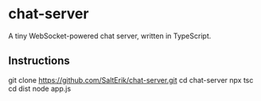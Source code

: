 # chat-server
A tiny WebSocket-powered chat server, written in TypeScript.

## Instructions
git clone https://github.com/SaltErik/chat-server.git
cd chat-server
npx tsc
cd dist
node app.js
